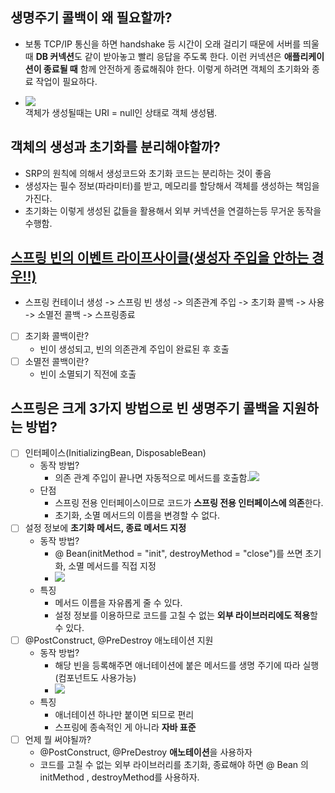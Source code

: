 ## 생명주기 콜백이 왜 필요할까?  
- 보통 TCP/IP 통신을 하면 handshake 등 시간이 오래 걸리기 때문에 서버를 띄울 때 **DB 커넥션**도 같이 받아놓고 빨리 응답을 주도록 한다. 이런 커넥션은 **애플리케이션이 종료될 때** 함께 안전하게 종료해줘야 한다. 이렇게 하려면 객체의 초기화와 종료 작업이 필요하다.  
        
- ![](https://api.transno.com/v3/document_image/52a81019-ddf8-4100-90f1-3d6bebec5768-10826299.jpg)  
   객체가 생성될때는 URI = null인 상태로 객체 생성됌.  
            

## 객체의 생성과 초기화를 분리해야할까?
- SRP의 원칙에 의해서 생성코드와 초기화 코드는 분리하는 것이 좋음  
- 생성자는 필수 정보(파라미터)를 받고, 메모리를 할당해서 객체를 생성하는 책임을 가진다.  
- 초기화는 이렇게 생성된 값들을 활용해서 외부 커넥션을 연결하는등 무거운 동작을 수행함.  


## [스프링 빈의 이벤트 라이프사이클(생성자 주입을 안하는 경우!!)](https://dodeon.gitbook.io/study/kimyounghan-spring-core-principle/08-lifecycle)  
-   스프링 컨테이너 생성 -> 스프링 빈 생성 -> 의존관계 주입 -> 초기화 콜백 -> 사용 -> 소멸전 콜백 -> 스프링종료  
- [ ] 초기화 콜백이란?  
	-   빈이 생성되고, 빈의 의존관계 주입이 완료된 후 호출  
- [ ] 소멸전 콜백이란?  
	-   빈이 소멸되기 직전에 호출  


## 스프링은 크게 3가지 방법으로 빈 생명주기 콜백을 지원하는 방법? 
- [ ] 인터페이스(InitializingBean, DisposableBean)  
	-   동작 방법?  
		-   의존 관계 주입이 끝나면 자동적으로 메서드를 호출함.![](https://api.transno.com/v3/document_image/195c68be-a0d0-453f-861d-35d2f9900aea-10826299.jpg)  
	-   단점  
		-   스프링 전용 인터페이스이므로 코드가 **스프링 전용 인터페이스에 의존**한다.  
		-   초기화, 소멸 메서드의 이름을 변경할 수 없다.
- [ ] 설정 정보에 **초기화 메서드, 종료 메서드 지정**  
	- 동작 방법?  
		- @ Bean(initMethod = "init", destroyMethod = "close")를 쓰면 초기화, 소멸 메서드를 직접 지정
		- ![](https://api.transno.com/v3/document_image/473a4033-5c4e-4bd6-9ffc-b9b59612182b-10826299.jpg)  
	-   특징
		-   메서드 이름을 자유롭게 줄 수 있다.  
		-   설정 정보를 이용하므로 코드를 고칠 수 없는 **외부 라이브러리에도 적용**할 수 있다.  
- [ ] @PostConstruct, @PreDestroy 애노테이션 지원  
	-   동작 방법?  
		-   해당 빈을 등록해주면 애너테이션에 붙은 메서드를 생명 주기에 따라 실행(컴포넌트도 사용가능)
		- ![](https://api.transno.com/v3/document_image/5edf5c6e-bf10-49d8-8590-602d19c67b0a-10826299.jpg)  
	-   특징
		-   애너테이션 하나만 붙이면 되므로 편리  
		-   스프링에 종속적인 게 아니라 **자바 표준**  
- [ ] 언제 뭘 써야될까?  
	- @PostConstruct, @PreDestroy **애노테이션**을 사용하자  
	- 코드를 고칠 수 없는 외부 라이브러리를 초기화, 종료해야 하면 @ Bean 의 initMethod , destroyMethod를 사용하자.
